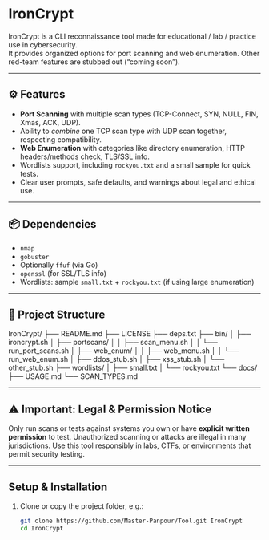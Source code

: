 # IronCrypt

IronCrypt is a CLI reconnaissance tool made for educational / lab / practice use in cybersecurity.  
It provides organized options for port scanning and web enumeration. Other red-team features are stubbed out (“coming soon”).

---

## ⚙️ Features

- **Port Scanning** with multiple scan types (TCP-Connect, SYN, NULL, FIN, Xmas, ACK, UDP).  
- Ability to *combine* one TCP scan type with UDP scan together, respecting compatibility.  
- **Web Enumeration** with categories like directory enumeration, HTTP headers/methods check, TLS/SSL info.  
- Wordlists support, including `rockyou.txt` and a small sample for quick tests.  
- Clear user prompts, safe defaults, and warnings about legal and ethical use.

---

## 📦 Dependencies

- `nmap`  
- `gobuster`  
- Optionally `ffuf` (via Go)  
- `openssl` (for SSL/TLS info)  
- Wordlists: sample `small.txt` + `rockyou.txt` (if using large enumeration)  

---

## 📁 Project Structure

IronCrypt/
├── README.md
├── LICENSE
├── deps.txt
├── bin/
│ ├── ironcrypt.sh
│ ├── portscans/
│ │ ├── scan_menu.sh
│ │ └── run_port_scans.sh
│ ├── web_enum/
│ │ ├── web_menu.sh
│ │ └── run_web_enum.sh
│ ├── ddos_stub.sh
│ ├── xss_stub.sh
│ └── other_stub.sh
├── wordlists/
│ ├── small.txt
│ └── rockyou.txt
└── docs/
├── USAGE.md
└── SCAN_TYPES.md

---



## ⚠️ Important: Legal & Permission Notice

Only run scans or tests against systems you own or have **explicit written permission** to test. Unauthorized scanning or attacks are illegal in many jurisdictions. Use this tool responsibly in labs, CTFs, or environments that permit security testing.

---

## Setup & Installation

1. Clone or copy the project folder, e.g.:

   ```bash
   git clone https://github.com/Master-Panpour/Tool.git IronCrypt
   cd IronCrypt
